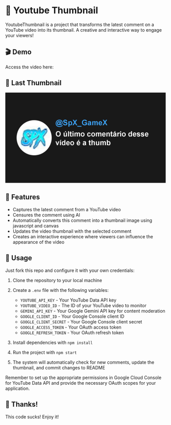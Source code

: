# 🎥 Youtube Thumbnail

YoutubeThumbnail is a project that transforms the latest comment on a YouTube video into its thumbnail. A creative and interactive way to engage your viewers!

## 🎬 Demo

Access the video here:

## 🎴 Last Thumbnail

![Latest Thumbnail](./thumbnail.png)























## 🚀 Features

- Captures the latest comment from a YouTube video
- Censures the comment using AI
- Automatically converts this comment into a thumbnail image using javascript and canvas
- Updates the video thumbnail with the selected comment
- Creates an interactive experience where viewers can influence the appearance of the video

## 🔧 Usage

Just fork this repo and configure it with your own credentials:

1. Clone the repository to your local machine
2. Create a `.env` file with the following variables:

   - `YOUTUBE_API_KEY` - Your YouTube Data API key
   - `YOUTUBE_VIDEO_ID` - The ID of your YouTube video to monitor
   - `GEMINI_API_KEY` - Your Google Gemini API key for content moderation
   - `GOOGLE_CLIENT_ID` - Your Google Console client ID
   - `GOOGLE_CLIENT_SECRET` - Your Google Console client secret
   - `GOOGLE_ACCESS_TOKEN` - Your OAuth access token
   - `GOOGLE_REFRESH_TOKEN` - Your OAuth refresh token

3. Install dependencies with `npm install`
4. Run the project with `npm start`
5. The system will automatically check for new comments, update the thumbnail, and commit changes to README

Remember to set up the appropriate permissions in Google Cloud Console for YouTube Data API and provide the necessary OAuth scopes for your application.

## 🤙 Thanks!

This code sucks! Enjoy it!
